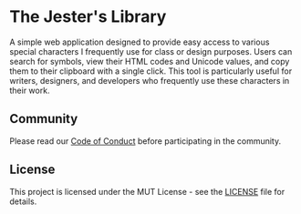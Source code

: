 # The Jester's Library

A simple web application designed to provide easy access to various special characters I frequently use for class or design purposes. Users can search for symbols, view their HTML codes and Unicode values, and copy them to their clipboard with a single click. This tool is particularly useful for writers, designers, and developers who frequently use these characters in their work.

## Community

Please read our [Code of Conduct](CODE_OF_CONDUCT.md) before participating in the community.

## License

This project is licensed under the MUT License - see the [LICENSE](LICENSE) file for details.
